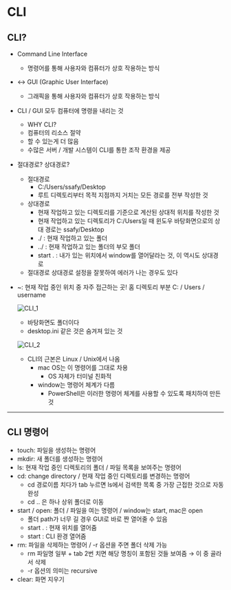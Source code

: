 # CLI
## CLI?

- Command Line Interface
    - 명령어를 통해 사용자와 컴퓨터가 상호 작용하는 방식
- ↔ GUI (Graphic User Interface)
    - 그래픽을 통해 사용자와 컴퓨터가 상호 작용하는 방식
- CLI / GUI 모두 컴퓨터에 명령을 내리는 것
    - WHY CLI?
    - 컴퓨터의 리소스 절약
    - 할 수 있는게 더 많음
    - 수많은 서버 / 개발 시스템이 CLI를 통한 조작 환경을 제공
- 절대경로? 상대경로?
    - 절대경로
        - C:/Users/ssafy/Desktop
        - 루트 디렉토리부터 목적 지점까지 거치는 모든 경로를 전부 작성한 것
    - 상대경로
        - 현재 작업하고 있는 디렉토리를 기준으로 계산된 상대적 위치를 작성한 것
        - 현재 작업하고 있는 디렉토리가 C:/Users일 때 윈도우 바탕화면으로의 상대 경로는 ssafy/Desktop
        - ./ :  현재 작업하고 있는 폴더
        - ../ : 현재 작업하고 있는 폴더의 부모 폴더
        - start . : 내가 있는 위치에서 window를 열어달라는 것, 이 역시도 상대경로
    - 절대경로 상대경로 설정을 잘못하여 에러가 나는 경우도 있다
- ~: 현재 작업 중인 위치 중 자주 접근하는 곳! 홈 디렉토리 부분 C: / Users / username
    
    ![CLI_1](https://user-images.githubusercontent.com/86648892/181915858-4843a73f-843a-4a1f-b1f6-7989c5be5227.png)
    - 바탕화면도 폴더이다
    - desktop.ini 같은 것은 숨겨져 있는 것
    
    ![CLI_2](https://user-images.githubusercontent.com/86648892/181915871-bd5912ab-6db4-465c-8cb2-6555d554bdaa.png)
    
    - CLI의 근본은 Linux / Unix에서 나옴
        - mac OS는 이 명령어를 그대로 차용
            - OS 자체가 터미널 친화적
        - window는 명령어 체계가 다름
            - PowerShell은 이러한 명령어 체계를 사용할 수 있도록 패치하여 만든 것

---

## CLI 명령어

- touch:  파일을 생성하는 명령어
- mkdir: 새 폴더를 생성하는 명령어
- ls: 현재 작업 중인 디렉토리의 폴더 / 파일 목록을 보여주는 명령어
- cd:  change directory / 현재 작업 중인 디렉토리를 변경하는 명령어
    - cd 경로이름 치다가  tab 누르면 ls에서 검색한 목록 중 가장 근접한 것으로 자동완성
    - cd ..  은 하나 상위 폴더로 이동
- start / open: 폴더 / 파일을 여는 명령어 / window는 start, mac은 open
    - 폴더 path가 너무 길 경우 GUI로 바로 짠 열어줄 수 있음
    - start . : 현재 위치를 열어줌
    - start : CLI 환경 열어줌
- rm: 파일을 삭제하는 명령어 / -r 옵션을 주면 폴더 삭제 가능
    - rm 파일명 일부 + tab 2번 치면 해당 명칭이 포함된 것들 보여줌 → 이 중 골라서 삭제
    - -r 옵션의 의미는 recursive
- clear: 화면 지우기